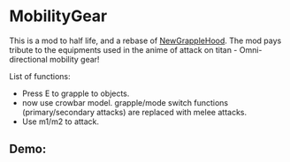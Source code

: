 MobilityGear
==============

This is a mod to half life, and a rebase of [NewGrappleHood](https://github.com/MaestroFenix/NewGrappleHook/tree/master). The mod pays tribute to the equipments used in the anime of attack on titan - Omni-directional mobility gear!

List of functions:
* Press E to grapple to objects.
* now use crowbar model. grapple/mode switch functions (primary/secondary attacks) are replaced with melee attacks.
* Use m1/m2 to attack.

## Demo: 